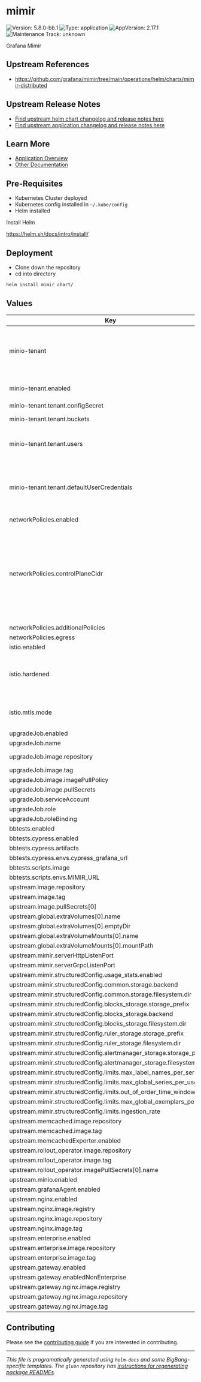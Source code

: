 <!-- Warning: Do not manually edit this file. See notes on gluon + helm-docs at the end of this file for more information. -->
# mimir

![Version: 5.8.0-bb.1](https://img.shields.io/badge/Version-5.8.0--bb.1-informational?style=flat-square) ![Type: application](https://img.shields.io/badge/Type-application-informational?style=flat-square) ![AppVersion: 2.17.1](https://img.shields.io/badge/AppVersion-2.17.1-informational?style=flat-square) ![Maintenance Track: unknown](https://img.shields.io/badge/Maintenance_Track-unknown-red?style=flat-square)

Grafana Mimir

## Upstream References

- <https://github.com/grafana/mimir/tree/main/operations/helm/charts/mimir-distributed>

## Upstream Release Notes

- [Find upstream helm chart changelog and release notes here](https://github.com/grafana/mimir/blob/main/operations/helm/charts/mimir-distributed/CHANGELOG.md)
- [Find upstream application changelog and release notes here](https://grafana.com/docs/mimir/latest/release-notes/)

## Learn More

- [Application Overview](docs/overview.md)
- [Other Documentation](docs/)

## Pre-Requisites

- Kubernetes Cluster deployed
- Kubernetes config installed in `~/.kube/config`
- Helm installed

Install Helm

https://helm.sh/docs/intro/install/

## Deployment

- Clone down the repository
- cd into directory

```bash
helm install mimir chart/
```

## Values

| Key | Type | Default | Description |
|-----|------|---------|-------------|
| minio-tenant | object | `{"address":"minio.mimir.svc.cluster.local","enabled":false,"tenant":{"buckets":[{"name":"mimir"}],"configSecret":{"accessKey":"minio","name":"mimir-objstore-creds","secretKey":"minio123"},"defaultUserCredentials":{"password":"supersecret","username":"mimir-user"},"metrics":{"enabled":false,"memory":"128M","port":9000},"pools":[{"containerSecurityContext":{"capabilities":{"drop":["ALL"]}},"labels":{"app":"minio","app.kubernetes.io/name":"minio"},"name":"pool-0","securityContext":{"fsGroup":1001,"runAsGroup":1001,"runAsUser":1001},"servers":1,"size":"750Mi","volumesPerServer":4}],"users":[{"name":"mimir-user-credentials"}]},"waitJob":{"enabled":false}}` | Configuration for the Big Bang MinIO tenant subchart. See repo https://repo1.dso.mil/big-bang/product/packages/minio for configuring values.yaml |
| minio-tenant.enabled | bool | `false` | Enable MinIO instance support, must have minio-operator installed |
| minio-tenant.tenant.configSecret | object | `{"accessKey":"minio","name":"mimir-objstore-creds","secretKey":"minio123"}` | MinIO root credentials |
| minio-tenant.tenant.buckets | list | `[{"name":"mimir"}]` | Buckets to be provisioned to for tenant |
| minio-tenant.tenant.users | list | `[{"name":"mimir-user-credentials"}]` | Name of the Secret that will contain the defaultUserCredentials generated for Tenant User |
| minio-tenant.tenant.defaultUserCredentials | object | `{"password":"supersecret","username":"mimir-user"}` | User credentials to create as a secret for above user. Otherwise password is randomly generated. This auth is not required to be set or reclaimed for minio use with mimir |
| networkPolicies.enabled | bool | `true` | Toggle networkPolicies |
| networkPolicies.controlPlaneCidr | string | `"0.0.0.0/0"` | Control Plane CIDR, defaults to 0.0.0.0/0, use `kubectl get endpoints -n default kubernetes` to get the CIDR range needed for your cluster Must be an IP CIDR range (x.x.x.x/x - ideally with /32 for the specific IP of a single endpoint, broader range for multiple masters/endpoints) Used by package NetworkPolicies to allow Kube API access |
| networkPolicies.additionalPolicies | list | `[]` |  |
| networkPolicies.egress | object | `{}` |  |
| istio.enabled | bool | `false` | Toggle istio configuration |
| istio.hardened | object | `{"alloy":{"enabled":true,"namespaces":["alloy"],"principals":["cluster.local/ns/alloy/sa/alloy-alloy-logs"]},"customAuthorizationPolicies":[],"customServiceEntries":[],"enabled":false,"grafana":{"enabled":true,"namespaces":["monitoring"],"principals":["cluster.local/ns/monitoring/sa/monitoring-grafana"]},"minio":{"enabled":true},"minioOperator":{"enabled":true,"namespaces":["minio-operator"],"principals":["cluster.local/ns/minio-operator/sa/minio-operator"]},"outboundTrafficPolicyMode":"REGISTRY_ONLY","prometheus":{"enabled":true,"namespaces":["monitoring"],"principals":["cluster.local/ns/monitoring/sa/monitoring-monitoring-kube-prometheus"]}}` | Default peer authentication values |
| istio.mtls.mode | string | `"STRICT"` | STRICT = Allow only mutual TLS traffic, PERMISSIVE = Allow both plain text and mutual TLS traffic |
| upgradeJob.enabled | bool | `true` |  |
| upgradeJob.name | string | `"mimir-upgrade-job"` |  |
| upgradeJob.image.repository | string | `"registry1.dso.mil/ironbank/big-bang/base"` | image repository for upgradeJob |
| upgradeJob.image.tag | string | `"2.1.0"` | image tag for upgradeJob |
| upgradeJob.image.imagePullPolicy | string | `"IfNotPresent"` |  |
| upgradeJob.image.pullSecrets | string | `"private-registry"` |  |
| upgradeJob.serviceAccount | string | `"upgrade-job-svc-account"` |  |
| upgradeJob.role | string | `"upgrade-role"` |  |
| upgradeJob.roleBinding | string | `"upgrade-rolebinding"` |  |
| bbtests.enabled | bool | `false` |  |
| bbtests.cypress.enabled | bool | `true` |  |
| bbtests.cypress.artifacts | bool | `true` |  |
| bbtests.cypress.envs.cypress_grafana_url | string | `"http://monitoring-grafana.monitoring.svc.cluster.local"` |  |
| bbtests.scripts.image | string | `"registry1.dso.mil/ironbank/big-bang/base:2.1.0"` |  |
| bbtests.scripts.envs.MIMIR_URL | string | `"http://mimir-mimir-distributor.mimir.svc:8080"` |  |
| upstream.image.repository | string | `"registry1.dso.mil/ironbank/opensource/grafana/mimir"` |  |
| upstream.image.tag | string | `"2.17.1"` |  |
| upstream.image.pullSecrets[0] | string | `"private-registry"` |  |
| upstream.global.extraVolumes[0].name | string | `"mimir-storage"` |  |
| upstream.global.extraVolumes[0].emptyDir | object | `{}` |  |
| upstream.global.extraVolumeMounts[0].name | string | `"mimir-storage"` |  |
| upstream.global.extraVolumeMounts[0].mountPath | string | `"/tmp/mimir"` |  |
| upstream.mimir.serverHttpListenPort | int | `8080` |  |
| upstream.mimir.serverGrpcListenPort | int | `9095` |  |
| upstream.mimir.structuredConfig.usage_stats.enabled | bool | `false` |  |
| upstream.mimir.structuredConfig.common.storage.backend | string | `"filesystem"` |  |
| upstream.mimir.structuredConfig.common.storage.filesystem.dir | string | `"/tmp/mimir"` |  |
| upstream.mimir.structuredConfig.blocks_storage.storage_prefix | string | `"blocks"` |  |
| upstream.mimir.structuredConfig.blocks_storage.backend | string | `"filesystem"` |  |
| upstream.mimir.structuredConfig.blocks_storage.filesystem.dir | string | `"/tmp/mimir/blocks"` |  |
| upstream.mimir.structuredConfig.ruler_storage.storage_prefix | string | `"ruler"` |  |
| upstream.mimir.structuredConfig.ruler_storage.filesystem.dir | string | `"/tmp/mimir/ruler"` |  |
| upstream.mimir.structuredConfig.alertmanager_storage.storage_prefix | string | `"alertmanager"` |  |
| upstream.mimir.structuredConfig.alertmanager_storage.filesystem.dir | string | `"/tmp/mimir/alertmanager"` |  |
| upstream.mimir.structuredConfig.limits.max_label_names_per_series | int | `40` |  |
| upstream.mimir.structuredConfig.limits.max_global_series_per_user | int | `300000` |  |
| upstream.mimir.structuredConfig.limits.out_of_order_time_window | string | `"10s"` |  |
| upstream.mimir.structuredConfig.limits.max_global_exemplars_per_user | int | `100000` |  |
| upstream.mimir.structuredConfig.limits.ingestion_rate | int | `30000` |  |
| upstream.memcached.image.repository | string | `"registry1.dso.mil/ironbank/opensource/memcached/memcached"` |  |
| upstream.memcached.image.tag | string | `"1.6.39"` |  |
| upstream.memcachedExporter.enabled | bool | `false` |  |
| upstream.rollout_operator.image.repository | string | `"registry1.dso.mil/ironbank/opensource/grafana/rollout-operator"` |  |
| upstream.rollout_operator.image.tag | string | `"v0.29.0"` |  |
| upstream.rollout_operator.imagePullSecrets[0].name | string | `"private-registry"` |  |
| upstream.minio.enabled | bool | `false` |  |
| upstream.grafanaAgent.enabled | bool | `false` |  |
| upstream.nginx.enabled | bool | `false` |  |
| upstream.nginx.image.registry | string | `"registry1.dso.mil"` |  |
| upstream.nginx.image.repository | string | `"ironbank/opensource/nginx/nginx"` |  |
| upstream.nginx.image.tag | string | `"1.29.1"` |  |
| upstream.enterprise.enabled | bool | `false` |  |
| upstream.enterprise.image.repository | string | `"registry1.dso.mil/ironbank/opensource/grafana/enterprise-metrics"` |  |
| upstream.enterprise.image.tag | string | `"v2.17.0"` |  |
| upstream.gateway.enabled | bool | `true` |  |
| upstream.gateway.enabledNonEnterprise | bool | `true` |  |
| upstream.gateway.nginx.image.registry | string | `"registry1.dso.mil"` |  |
| upstream.gateway.nginx.image.repository | string | `"ironbank/opensource/nginx/nginx"` |  |
| upstream.gateway.nginx.image.tag | string | `"1.29.1"` |  |

## Contributing

Please see the [contributing guide](./CONTRIBUTING.md) if you are interested in contributing.

---

_This file is programatically generated using `helm-docs` and some BigBang-specific templates. The `gluon` repository has [instructions for regenerating package READMEs](https://repo1.dso.mil/big-bang/product/packages/gluon/-/blob/master/docs/bb-package-readme.md)._

